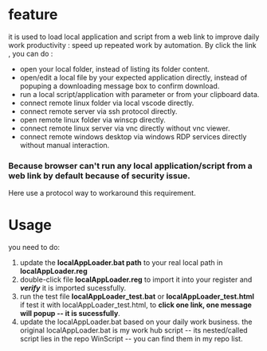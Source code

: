 # feature
it is used to load local application and script from a web link to improve daily work productivity : speed up repeated work by automation.
By click the link , you can do :
- open your local folder, instead of listing its folder content.
- open/edit a local file by your expected application directly, instead of popuping a downloading message box to confirm download.
- run a local script/application with parameter or from your clipboard data.
- connect remote linux folder via local vscode directly.
- connect remote server via ssh protocol directly.
- open remote linux folder via winscp directly.
- connect remote linux server via vnc directly without vnc viewer.
- connect remote windows desktop via windows RDP services directly without manual interaction.

### Because browser can't run any local application/script from a web link by default because of security issue.
Here use a protocol way to workaround this requirement.

# Usage
you need to do:
1. update the **localAppLoader.bat path** to your real local path in **localAppLoader.reg**
2. double-click file **localAppLoader.reg** to import it into your register and ***verify*** it is imported sucessfully.
3. run the test file **localAppLoader_test.bat** or **localAppLoader_test.html**
   if test it with localAppLoader_test.html, to **click one link, one message will popup -- it is sucessfully**.
4. update the localAppLoader.bat based on your daily work business.
   the original localAppLoader.bat is my work hub script -- its nested/called script lies in the repo WinScript -- you can find them in my repo list. 
   
   

   

